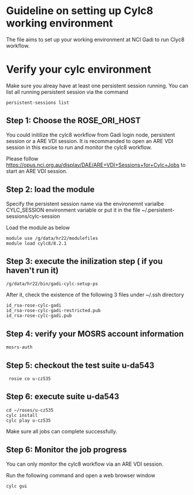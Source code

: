 # Guideline on setting up Cylc8 working environment

The file aims to set up your working environment at NCI Gadi to run Clyc8 workflow.

# Verify your cylc environment

Make sure you alreay have at least one persistent session running. You can list all running persistent session via the command

```
persistent-sessions list
```

## Step 1: Choose the ROSE_ORI_HOST

You could initilize the cylc8 workflow from Gadi login node, persistent session or a ARE VDI session. It is recommanded to open an ARE VDI session in this excise to run and monitor the cylc8 workflow.

Please follow https://opus.nci.org.au/display/DAE/ARE+VDI+Sessions+for+Cylc+Jobs to start an ARE VDI session.


## Step 2: load the module

Specify the persistent session name via the environemnt varialbe CYLC_SESSION environment variable or put it in the file  ~/.persistent-sessions/cylc-session

Load the module as below

```
module use /g/data/hr22/modulefiles
module load cylc8/8.2.1
```

## Step 3: execute the inilization step ( if you haven't run it)

```
/g/data/hr22/bin/gadi-cylc-setup-ps
```

After it, check the existence of the following 3 files under ~/.ssh directory

```
id_rsa-rose-cylc-gadi
id_rsa-rose-cylc-gadi-restricted.pub
id_rsa-rose-cylc-gadi.pub
```

## Step 4: verify your MOSRS account information

```
mosrs-auth
```

## Step 5: checkout the test suite u-da543

```
 rosie co u-cz535
```

## Step 6: execute suite u-da543

```
cd ~/roses/u-cz535
cylc install
cylc play u-cz535
```

Make sure all jobs can complete successfully.

## Step 6: Monitor the job progress

You can only monitor the cylc8 workflow via an ARE VDI session.

Run the following command and open a web browser window

```
cylc gui
```





